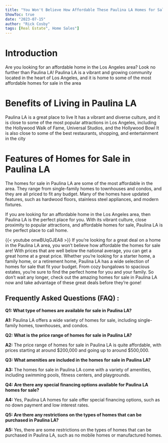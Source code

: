 ```yaml
---
title: "You Won't Believe How Affordable These Paulina LA Homes for Sale Are!"
ShowToc: true 
date: "2023-07-15"
author: "Rick Cosby" 
tags: [Real Estate", Home Sales"]
---
```

# Introduction
Are you looking for an affordable home in the Los Angeles area? Look no further than Paulina LA! Paulina LA is a vibrant and growing community located in the heart of Los Angeles, and it is home to some of the most affordable homes for sale in the area 

# Benefits of Living in Paulina LA
Paulina LA is a great place to live It has a vibrant and diverse culture, and it is close to some of the most popular attractions in Los Angeles, including the Hollywood Walk of Fame, Universal Studios, and the Hollywood Bowl It is also close to some of the best restaurants, shopping, and entertainment in the city 

# Features of Homes for Sale in Paulina LA
The homes for sale in Paulina LA are some of the most affordable in the area. They range from single-family homes to townhouses and condos, and they are all priced to fit any budget. Many of the homes have updated features, such as hardwood floors, stainless steel appliances, and modern fixtures. 

If you are looking for an affordable home in the Los Angeles area, then Paulina LA is the perfect place for you. With its vibrant culture, close proximity to popular attractions, and affordable homes for sale, Paulina LA is the perfect place to call home.

{{< youtube onwBUqGJEA8 >}} 
If you’re looking for a great deal on a home in the Paulina LA area, you won’t believe how affordable the homes for sale are! With prices that are well below the national average, you can get a great home at a great price. Whether you’re looking for a starter home, a family home, or a retirement home, Paulina LA has a wide selection of homes for sale that fit your budget. From cozy bungalows to spacious estates, you’re sure to find the perfect home for you and your family. So don’t wait any longer, check out the amazing homes for sale in Paulina LA now and take advantage of these great deals before they’re gone!

## Frequently Asked Questions (FAQ) :
**Q1: What type of homes are available for sale in Paulina LA?**

**A1:** Paulina LA offers a wide variety of homes for sale, including single-family homes, townhouses, and condos. 

**Q2: What is the price range of homes for sale in Paulina LA?**

**A2:** The price range of homes for sale in Paulina LA is quite affordable, with prices starting at around $200,000 and going up to around $500,000. 

**Q3: What amenities are included in the homes for sale in Paulina LA?**

**A3:** The homes for sale in Paulina LA come with a variety of amenities, including swimming pools, fitness centers, and playgrounds. 

**Q4: Are there any special financing options available for Paulina LA homes for sale?**

**A4:** Yes, Paulina LA homes for sale offer special financing options, such as no down payment and low interest rates. 

**Q5: Are there any restrictions on the types of homes that can be purchased in Paulina LA?**

**A5:** Yes, there are some restrictions on the types of homes that can be purchased in Paulina LA, such as no mobile homes or manufactured homes.



